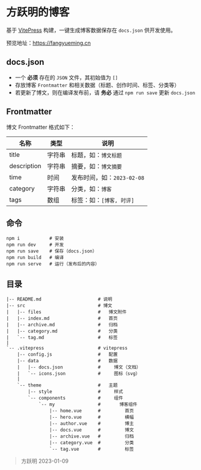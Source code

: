 # 方跃明的博客

基于 [VitePress] 构建，一键生成博客数据保存在 `docs.json` 供开发使用。

预览地址：<https://fangyueming.cn>

## docs.json

- 一个 **必须** 存在的 `JSON` 文件，其初始值为 `[]`
- 存放博客 `Frontmatter` 和相关数据（标题、创作时间、标签、分类等）
- 若更新了博文，则在编译发布前，请 **务必** 通过 `npm run save` 更新 `docs.json`

## Frontmatter

博文 Frontmatter 格式如下：

|    名称     |  类型  |            说明            |
| ----------- | ------ | -------------------------- |
| title       | 字符串 | 标题，如：`博文标题`       |
| description | 字符串 | 摘要，如：`博文摘要`       |
| time        | 时间   | 发布时间，如：`2023-02-08` |
| category    | 字符串 | 分类，如：`博客`           |
| tags        | 数组   | 标签：如：`[博客, 时评]`   |

## 命令

```shell
npm i           # 安装
npm run dev     # 开发
npm run save    # 保存（docs.json）
npm run build   # 编译
npm run serve   # 运行（发布后的内容）
```

## 目录

```
|-- README.md                     # 说明
|-- src                           # 博文
|   |-- files                     #   博文附件
|   |-- index.md                  #   首页
|   |-- archive.md                #   归档
|   |-- category.md               #   分类
|   `-- tag.md                    #   标签
|
`-- .vitepress                    # vitepress
    |-- config.js                 #   配置
    |-- data                      #   数据
    |   |-- docs.json             #     博文（文档）
    |   `-- icons.json            #     图标（svg）
    |
    `-- theme                     #   主题
        |-- style                 #     样式
        `-- components            #     组件
            `-- my                #       博客组件
                |-- home.vue      #         首页
                |-- hero.vue      #         横幅
                |-- author.vue    #         博主
                |-- docs.vue      #         博文
                |-- archive.vue   #         归档
                |-- category.vue  #         分类
                `-- tag.vue       #         标签
```

> 方跃明
> 2023-01-09

[VitePress]: https://vitepress.vuejs.org/